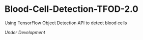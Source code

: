 # Blood-Cell-Detection-TFOD-2.0

Using TensorFlow Object Detection API to detect blood cells

*Under Development*
